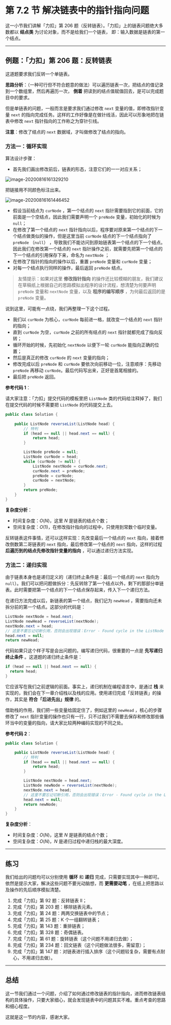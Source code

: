 # 第 7.2 节 解决链表中的指针指向问题

这一小节我们讲解「力扣」第 206 题（反转链表）。「力扣」上的链表问题绝大多数都以 **结点类** 为讨论对象，而不是给我们一个链表， 即：输入数据是链表的第一个结点。

---

## 例题：「力扣」第 206 题：反转链表

这道题要求我们反转一个单链表。


**思路分析**：（一种可行但不符合题意的做法）可以遍历链表一次，把结点的值记录到一个数组里，然后再遍历一次， **倒着** 把读到的结点值赋值回去，是可以完成题目中的要求。

但是单链表的问题，一般而言是要求我们通过修改 `next` 变量的值，即修改指针变量 `next` 的指向完成任务。这样的工作好像是在做针线活，因此可以形象地把在链表中修改 `next` 指针指向的工作称之为穿针引线。

**注意**：修改了结点的 `next` 数据域，才叫做修改了结点的指向。


### 方法一：循环实现

算法设计步骤：

+ 首先我们画出修改前后，链表的形态，注意它们的一一对应关系；

![image-20200816161329210](https://tva1.sinaimg.cn/large/007S8ZIlly1ghwjiucj7xj31cc0gcgm8.jpg)

把链接用不同颜色标注出来。

![image-20200816161446452](https://tva1.sinaimg.cn/large/007S8ZIlly1ghwjiv5d36j31ao0g074w.jpg)

+ 假设当前结点为 `curNode` ，第一个结点的 `next` 指针需要指到它的前面，它的前面是一个空结点，因此我们需要声明一个 `preNode` 变量，初始化的时候为 `null`；
+ 在修改了第一个结点的 `next` 指针指向以后，程序要对原来第一个结点的下一个结点做类似的操作，但是这里当前  `curNode`  结点的下一个结点指向了 `preNode` （`null`） ，导致我们不能访问到原始链表第一个结点的下一个结点。因此我们在修改第一个结点的 `next` 指针操作之前，就需要先把第一个结点的下一个结点的引用保存下来，命名为 `nextNode` ；
+ 在修改了指针的指向的操作以后，重置 `preNode` 变量和 `curNode` 变量；
+ 对每一个结点执行同样的操作，最后返回 `preNode` 结点。

> 友情提示：如果对这里 **修改指针指向** 的操作还比较模糊的朋友，我们建议在草稿纸上根据自己的思路模拟出程序的设计流程，想清楚为何要声明 `preNode` 变量和 `nextNode` 变量，以及 **程序的编写顺序** ，为何最后返回的是 `preNode` 变量。

说到这里，可能有一点绕，我们再整理一下这个过程。

+ 我们以 `curNode` 为核心，`curNode` 每前进一格，就改变一个结点的 `next` 指针的指向；
+ 直到 `curNode` 为空，`curNode` 之前的所有结点的 `next` 指针就都完成了指向反转；
+ 循环开始的时候，先初始化 `nextNode` 以便下一轮 `curNode` 能指向正确的位置；
+ 然后是真正的修改 `curNode` 的 `next` 变量的指向；
+ 修改完成以后 `preNode` 和  `curNode` 要依次向前移动一位，注意顺序：先移动 `preNode` 再移动 `curNode`。最后代码写出来，正好是首尾相接的。
+ 最后把 `preNode` 返回。

**参考代码 1**：

请大家注意：「力扣」提交代码的模板里把 `ListNode` 类的代码给注释掉了，我们在提交代码的时候不需要把 `ListNode` 的代码提交上去。

```Java []
public class Solution {
    
    public ListNode reverseList(ListNode head) {
        // 特判
        if (head == null || head.next == null) {
            return head;
        }

        ListNode preNode = null;
        ListNode curNode = head;
        while (curNode != null) {
            ListNode nextNode = curNode.next;
            curNode.next = preNode;
            preNode = curNode;
            curNode = nextNode;
        }
        return preNode;
    }
}
```
**复杂度分析**：

+ 时间复杂度：$O(N)$，这里 $N$ 是链表的结点个数；
+ 空间复杂度：$O(1)$，在修改指针指向的过程中，只使用到常数个临时变量。

反转链表这件事情，还可以这样实现：先改变最后一个结点的 `next` 指向，接着修改倒数第二哥链表的 `next` 指向，最后修改第一个结点的 `next` 指向，这样的过程 **后遍历到的结点先修改指针变量的指向** ，可以通过递归方法实现。

### 方法二：递归实现

由于链表本身也是递归定义的（递归终止条件是：最后一个结点的 `next` 指向为 `null`）。我们可以把问题做拆分：先反转除了第一个结点以外，剩下的那部分单链表。此时需要把第一个结点的下一个结点保存起来，传入下一个递归方法。

在递归方法完成以后，新链表的第一个结点，我们记为 `newHead` ，需要指向还未拆分前的第一个结点。这部分的代码是：

```Java []
ListNode nextNode = head.next;
ListNode newHead = reverseList(nextNode);
nextNode.next = head;
// 这里不要忘记切断引用，否则会出现错误：Error - Found cycle in the ListNode
head.next = null;
return newHead;
```

代码如果只这个样子写是会出问题的。编写递归代码，很重要的一点是 **先写递归终止条件** 。这道题的递归终止条件是：

```Java []
if (head == null || head.next == null) {
  return head;
}
```

它应该写在我们之前逻辑的前面。事实上，递归机制在编程语言中，是通过 **栈** 来实现的，我们会在下一章介绍栈以及栈的应用。使用递归完成「反转链表」的操作，其实是 **符合「后进先出」规律** 的。

借助栈的作用，我们把一些变量给固定住了，例如这里的 `newHead` ，核心的步骤修改了 `next` 指针变量的操作也只有一行，只不过我们不需要去保存和修改那些循环当中的变量的指向，请大家比较两种编码实现的不同之处。

**参考代码 2**：

```Java []
public class Solution {

    public ListNode reverseList(ListNode head) {
        // 特判
        if (head == null || head.next == null) {
            return head;
        }

        ListNode nextNode = head.next;
        ListNode newNode = reverseList(nextNode);
        nextNode.next = head;
        // 这里不要忘记切断引用，否则会出现错误：Error - Found cycle in the ListNode
        head.next = null;
        return newNode;
    }
}
```

**复杂度分析**：

+ 时间复杂度：$O(N)$，这里 $N$ 是链表的结点个数；
+ 空间复杂度：$O(N)$，$N$ 是递归过程中递归栈的最大深度。

---

## 练习

我们给出的问题均可以分别使用 **循环** 和 **递归** 完成，只需要实现其中一种即可。依然是提示大家，解决这些问题不要光动脑想，而 **更需要动笔** ，在纸上把思路以及操作的先后顺序模拟清楚。

1. 完成「力扣」第 92 题：反转链表 II；
2. 完成「力扣」第 203 题：移除链表元素。
3. 完成「力扣」第 24 题：两两交换链表中的节点；
4. 完成「力扣」第 25 题：K 个一组翻转链表；
5. 完成「力扣」第 143 题：重排链表；
6. 完成「力扣」第 328 题：奇偶链表。
7. 完成「力扣」第 61 题：旋转链表（这个问题不用递归去做）；
8. 完成「力扣」第 234 题：回文链表（这个问题做法很多，需留意）；
9. 完成「力扣」第 147 题：对链表进行插入排序（这个问题较复杂，需要有点耐心，不用递归去做）。

---

## 总结

这一节我们通过一个问题，介绍了如何通过修改链表的指针指向，进而修改链表结构的具体操作，只要大家细心，就会发现链表中的问题其实不难。重点考查的思路和细心程度。

这就是这一节的内容，感谢大家。

